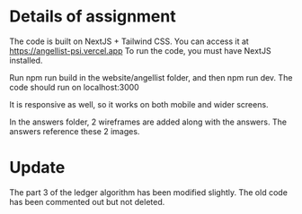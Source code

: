 # Details of assignment

The code is built on NextJS + Tailwind CSS. You can access it at https://angellist-psi.vercel.app
To run the code, you must have NextJS installed.

Run npm run build in the website/angellist folder, and then npm run dev. The code should run on localhost:3000

It is responsive as well, so it works on both mobile and wider screens.

In the answers folder, 2 wireframes are added along with the answers. The answers reference these 2 images.

# Update

The part 3 of the ledger algorithm has been modified slightly. The old code has been commented out but not deleted.
